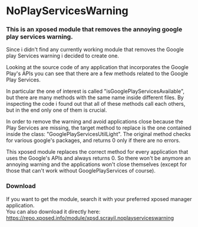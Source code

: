 # NoPlayServicesWarning
### This is an xposed module that removes the annoying google play services warning.

Since i didn't find any currently working module that removes the Google play Services warning i decided to create one.

Looking at the source code of any application that incorporates the Google Play's APIs you can see that there are a few methods related to the Google Play Services.

In particular the one of interest is called "isGooglePlayServicesAvailable", but there are many methods with the same name inside different files.
By inspecting the code i found out that all of these methods call each others, but in the end only one of them is crucial.

In order to remove the warning and avoid applications close because the Play Services are missing, the target method to replace is the one contained inside the
class: "GooglePlayServicesUtilLight".
The original method checks for various google's packages, and returns 0 only if there are no errors.

This xposed module replaces the correct method for every application that uses the Google's APIs and always returns 0.
So there won't be anymore an annoying warning and the applications won't close themselves (except for those that can't work without GooglePlayServices of course).

### Download
If you want to get the module, search it with your preferred xposed manager application.  
You can also download it directly here: https://repo.xposed.info/module/xpsd.scrayil.noplayserviceswarning
